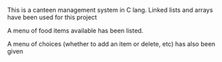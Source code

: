 This is a canteen management system in C lang. Linked lists and arrays have been used for this project

A menu of food items available has been listed.

A menu of choices (whether to add an item or delete, etc) has also been given
